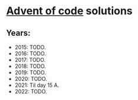 # [Advent of code](https://adventofcode.com) solutions

## Years:
- 2015: TODO.
- 2016: TODO.
- 2017: TODO.
- 2018: TODO.
- 2019: TODO.
- 2020: TODO.
- 2021: Til day 15 A.
- 2022: TODO.
